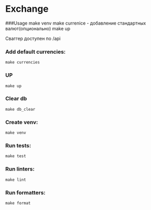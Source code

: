 # Exchange

###Usage
make venv
make currenice - добавление стандартных валют(опционально)
make up



Сваггер доступен по /api

### Add default currencies:
    make currencies    
### UP
    make up

### Clear db
    make db_clear
    
### Create venv:
    make venv

### Run tests:
    make test
    
### Run linters:
    make lint
    
### Run formatters:
    make format
   
    
    

